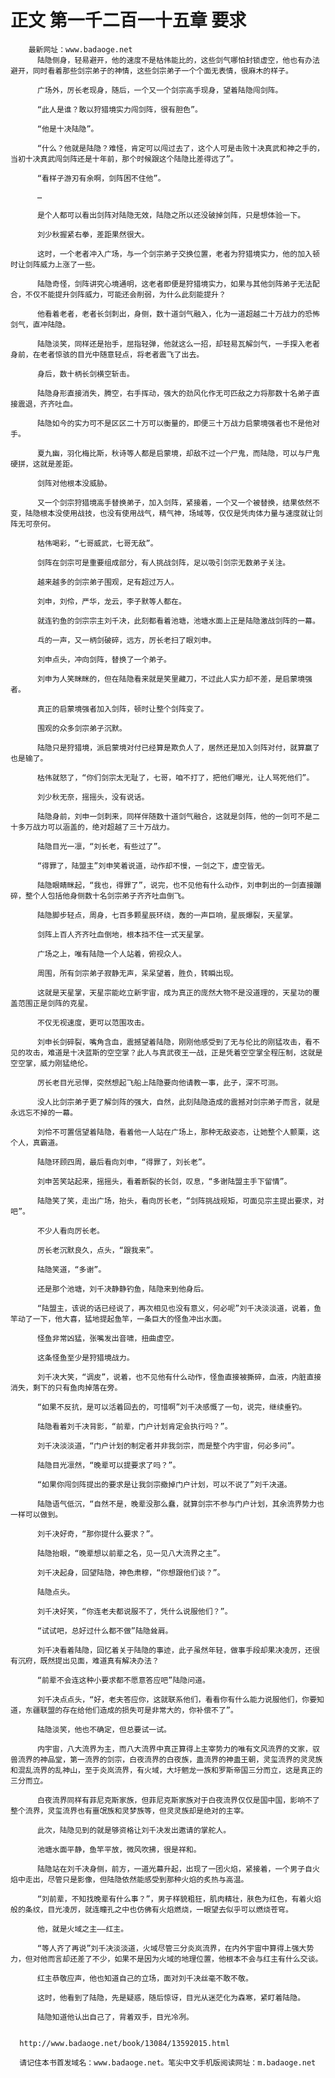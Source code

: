 # 正文 第一千二百一十五章 要求
        最新网址：www.badaoge.net
          陆隐侧身，轻易避开，他的速度不是枯伟能比的，这些剑气哪怕封锁虚空，他也有办法避开，同时看着那些剑宗弟子的神情，这些剑宗弟子一个个面无表情，很麻木的样子。
      
          广场外，厉长老现身，随后，一个又一个剑宗高手现身，望着陆隐闯剑阵。
      
          “此人是谁？敢以狩猎境实力闯剑阵，很有胆色”。
      
          “他是十决陆隐”。
      
          “什么？他就是陆隐？难怪，肯定可以闯过去了，这个人可是击败十决真武和神之手的，当初十决真武闯剑阵还是十年前，那个时候跟这个陆隐比差得远了”。
      
          “看样子游刃有余啊，剑阵困不住他”。
      
          …
      
          是个人都可以看出剑阵对陆隐无效，陆隐之所以还没破掉剑阵，只是想体验一下。
      
          刘少秋握紧右拳，差距果然很大。
      
          这时，一个老者冲入广场，与一个剑宗弟子交换位置，老者为狩猎境实力，他的加入顿时让剑阵威力上涨了一些。
      
          陆隐奇怪，剑阵讲究心境通明，这老者即便是狩猎境实力，如果与其他剑阵弟子无法配合，不仅不能提升剑阵威力，可能还会削弱，为什么此刻能提升？
      
          他看着老者，老者长剑刺出，身侧，数十道剑气融入，化为一道超越二十万战力的恐怖剑气，直冲陆隐。
      
          陆隐淡笑，同样还是抬手，屈指轻弹，他就这么一招，却轻易瓦解剑气，一手探入老者身前，在老者惊骇的目光中随意轻点，将老者震飞了出去。
      
          身后，数十柄长剑横空斩击。
      
          陆隐身形直接消失，腾空，右手挥动，强大的劲风化作无可匹敌之力将那数十名弟子直接震退，齐齐吐血。
      
          陆隐如今的实力可不是区区二十万可以衡量的，即便三十万战力启蒙境强者也不是他对手。
      
          夏九幽，羽化梅比斯，秋诗等人都是启蒙境，却敌不过一个尸鬼，而陆隐，可以与尸鬼硬拼，这就是差距。
      
          剑阵对他根本没威胁。
      
          又一个剑宗狩猎境高手替换弟子，加入剑阵，紧接着，一个又一个被替换，结果依然不变，陆隐根本没使用战技，也没有使用战气，精气神，场域等，仅仅是凭肉体力量与速度就让剑阵无可奈何。
      
          枯伟喝彩，“七哥威武，七哥无敌”。
      
          剑阵在剑宗可是重要组成部分，有人挑战剑阵，足以吸引剑宗无数弟子关注。
      
          越来越多的剑宗弟子围观，足有超过万人。
      
          刘申，刘伶，严华，龙云，李子默等人都在。
      
          就连钓鱼的剑宗宗主刘千决，此刻都看着池塘，池塘水面上正是陆隐激战剑阵的一幕。
      
          乓的一声，又一柄剑破碎，远方，厉长老扫了眼刘申。
      
          刘申点头，冲向剑阵，替换了一个弟子。
      
          刘申为人笑眯眯的，但在陆隐看来就是笑里藏刀，不过此人实力却不差，是启蒙境强者。
      
          真正的启蒙境强者加入剑阵，顿时让整个剑阵变了。
      
          围观的众多剑宗弟子沉默。
      
          陆隐只是狩猎境，派启蒙境对付已经算是欺负人了，居然还是加入剑阵对付，就算赢了也是输了。
      
          枯伟就怒了，“你们剑宗太无耻了，七哥，咱不打了，把他们曝光，让人骂死他们”。
      
          刘少秋无奈，摇摇头，没有说话。
      
          陆隐身前，刘申一剑刺来，同样伴随数十道剑气融合，这就是剑阵，他的一剑可不是二十多万战力可以涵盖的，绝对超越了三十万战力。
      
          陆隐目光一凛，“刘长老，有些过了”。
      
          “得罪了，陆盟主”刘申笑着说道，动作却不慢，一剑之下，虚空皆无。
      
          陆隐眼睛眯起，“我也，得罪了”，说完，也不见他有什么动作，刘申刺出的一剑直接蹦碎，整个人包括他身侧数十名剑宗弟子齐齐吐血倒飞。
      
          陆隐脚步轻点，周身，七百多颗星辰环绕，轰的一声巨响，星辰爆裂，天星掌。
      
          剑阵上百人齐齐吐血倒地，根本挡不住一式天星掌。
      
          广场之上，唯有陆隐一个人站着，俯视众人。
      
          周围，所有剑宗弟子寂静无声，呆呆望着，胜负，转瞬出现。
      
          这就是天星掌，天星宗能屹立新宇宙，成为真正的庞然大物不是没道理的，天星功的覆盖范围正是剑阵的克星。
      
          不仅无视速度，更可以范围攻击。
      
          刘申长剑碎裂，嘴角含血，震撼望着陆隐，刚刚他感受到了无与伦比的刚猛攻击，看不见的攻击，难道是十决蓝斯的空空掌？此人与真武夜王一战，正是凭着空空掌全程压制，这就是空空掌，威力刚猛绝伦。
      
          厉长老目光忌惮，突然想起飞船上陆隐要向他请教一事，此子，深不可测。
      
          没人比剑宗弟子更了解剑阵的强大，自然，此刻陆隐造成的震撼对剑宗弟子而言，就是永远忘不掉的一幕。
      
          刘伶不可置信望着陆隐，看着他一人站在广场上，那种无敌姿态，让她整个人颤栗，这个人，真霸道。
      
          陆隐环顾四周，最后看向刘申，“得罪了，刘长老”。
      
          刘申苦笑站起来，摇摇头，看着断裂的长剑，叹息，“多谢陆盟主手下留情”。
      
          陆隐笑了笑，走出广场，抬头，看向厉长老，“剑阵挑战规矩，可面见宗主提出要求，对吧”。
      
          不少人看向厉长老。
      
          厉长老沉默良久，点头，“跟我来”。
      
          陆隐笑道，“多谢”。
      
          还是那个池塘，刘千决静静钓鱼，陆隐来到他身后。
      
          “陆盟主，该说的话已经说了，再次相见也没有意义，何必呢”刘千决淡淡道，说着，鱼竿动了一下，他大喜，猛地提起鱼竿，一条巨大的怪鱼冲出水面。
      
          怪鱼非常凶猛，张嘴发出音啸，扭曲虚空。
      
          这条怪鱼至少是狩猎境战力。
      
          刘千决大笑，“调皮”，说着，也不见他有什么动作，怪鱼直接被撕碎，血液，内脏直接消失，剩下的只有鱼肉掉落在旁。
      
          “如果不反抗，是可以活着回去的，可惜啊”刘千决感慨了一句，说完，继续垂钓。
      
          陆隐看着刘千决背影，“前辈，门户计划肯定会执行吗？”。
      
          刘千决淡淡道，“门户计划的制定者并非我剑宗，而是整个内宇宙，何必多问”。
      
          陆隐目光凛然，“晚辈可以提要求了吗？”。
      
          “如果你闯剑阵提出的要求是让我剑宗撤掉门户计划，可以不说了”刘千决道。
      
          陆隐语气低沉，“自然不是，晚辈没那么蠢，就算剑宗不参与门户计划，其余流界势力也一样可以做到。
      
          刘千决好奇，“那你提什么要求？”。
      
          陆隐抬眼，“晚辈想以前辈之名，见一见八大流界之主”。
      
          刘千决起身，回望陆隐，神色肃穆，“你想跟他们谈？”。
      
          陆隐点头。
      
          刘千决好笑，“你连老夫都说服不了，凭什么说服他们？”。
      
          “试试吧，总好过什么都不做”陆隐耸肩。
      
          刘千决看着陆隐，回忆着关于陆隐的事迹，此子虽然年轻，做事手段却果决凌厉，还很有沉府，既然提出见面，难道真有解决办法？
      
          “前辈不会连这种小要求都不愿意答应吧”陆隐问道。
      
          刘千决点点头，“好，老夫答应你，这就联系他们，看看你有什么能力说服他们，你要知道，东疆联盟的存在给他们造成的损失可是非常大的，你补偿不了”。
      
          陆隐淡笑，他也不确定，但总要试一试。
      
          内宇宙，八大流界为主，而八大流界中真正算得上主宰势力的唯有文风流界的文家，驭兽流界的神品堂，第一流界的剑宗，白夜流界的白夜族，蛊流界的神蛊王朝，灵玺流界的灵灵族和混乱流界的乱神山，至于炎岚流界，有火域，大圩魍龙一族和罗斯帝国三分而立，这是真正的三分而立。
      
          白夜流界同样有菲尼克斯家族，但菲尼克斯家族对于白夜流界仅仅是国中国，影响不了整个流界，灵玺流界也有噩氓族和灵梦族等，但灵灵族却是绝对的主宰。
      
          此次，陆隐见到的就是够资格让刘千决发出邀请的掌舵人。
      
          池塘水面平静，鱼竿平放，微风吹拂，很是祥和。
      
          陆隐站在刘千决身侧，前方，一道光幕升起，出现了一团火焰，紧接着，一个男子自火焰中走出，尽管只是影像，但陆隐依然能感受到那种火焰的炙热与高温。
      
          “刘前辈，不知找晚辈有什么事？”，男子样貌粗狂，肌肉精壮，肤色为红色，有着火焰般的条纹，目光凌厉，就连瞳孔之中也仿佛有火焰燃烧，一眼望去似乎可以燃烧苍穹。
      
          他，就是火域之主——红主。
      
          “等人齐了再说”刘千决淡淡道，火域尽管三分炎岚流界，在内外宇宙中算得上强大势力，但对他而言却还差了不少，如果不是因为火域的地理位置，他根本不会与红主有什么交谈。
      
          红主恭敬应声，他也知道自己的立场，面对刘千决丝毫不敢不敬。
      
          这时，他看到了陆隐，先是疑惑，随后惊讶，目光从迷茫化为森寒，紧盯着陆隐。
      
          陆隐知道他认出自己了，背着双手，目光冷冽。
      
      
      http://www.badaoge.net/book/13084/13592015.html
      
      请记住本书首发域名：www.badaoge.net。笔尖中文手机版阅读网址：m.badaoge.net